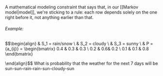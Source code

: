 A mathematical modeling constraint that says that, in our [[Markov model|model]], we're sticking to a rule: each row depends solely on the one right before it, not anything earlier than that.

###### Example:
$$\begin{align}
& S_1 = rain/snow \\
& S_2 = cloudy \\
& S_3 = sunny \\
& P = \{a_{ij}\} = 
\begin{bmatrix}
0.4 & 0.3 & 0.3 \\
0.2 & 0.6& 0.2 \\
0.1 & 0.1 & 0.8
\end{bmatrix}

\end{align}$$
What is probability that the weather for the next 7 days will be sun-sun-rain-rain-sun-cloudy-sun